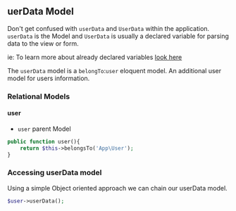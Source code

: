 ## uerData Model

Don't get confused with `userData` and `UserData` within the application. `userData` is the Model and `UserData` is usually a declared variable for parsing data to the view or form.

ie: To learn more about already declared variables [look here]()

The `userData` model is a `belongTo`:`user` eloquent model. An additional user model for users information.

### Relational Models

#### user
 - `user` parent Model

```php
public function user(){
    return $this->belongsTo('App\User');
}
```

### Accessing userData model

Using a simple Object oriented approach we can chain our userData model.

```php
$user->userData();
```





